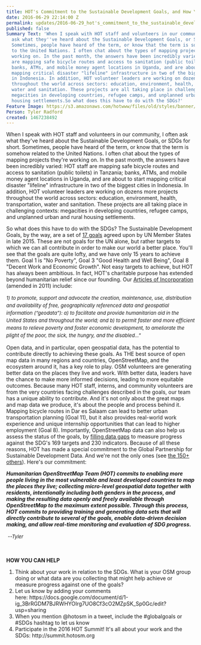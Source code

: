 ```yaml
---
title: HOT's Commitment to the Sustainable Development Goals, and How You Can Help
date: 2016-06-29 22:14:00 Z
permalink: updates/2016-06-29_hot's_commitment_to_the_sustainable_development_goals_and_how_you_can_help
published: false
Summary Text: 'When I speak with HOT staff and volunteers in our community, I often
  ask what they''ve heard about the Sustainable Development Goals, or SDGs for short.
  Sometimes, people have heard of the term, or know that the term is somehow related
  to the United Nations. I often chat about the types of mapping projects they''re
  working on. In the past month, the answers have been incredibly varied: HOT staff
  are mapping safe bicycle routes and access to sanitation (public toilets) in Tanzania;
  banks, ATMs, and mobile money agent locations in Uganda, and are about to start
  mapping critical disaster "lifeline" infrastructure in two of the biggest cities
  in Indonesia. In addition, HOT volunteer leaders are working on dozens more projects
  throughout the world across sectors: education, environment, health, transportation,
  water and sanitation. These projects are all taking place in challenging contexts:
  megacities in developing countries, refugee camps, and unplanned urban and rural
  housing settlements.So what does this have to do with the SDGs?'
Feature Image: https://s3.amazonaws.com/hotwww/files/old/styles/banner/public/Chart_of_UN_Sustainable_Development_Goals.png
Person: Tyler Radford
created: 1467238492
---
```


<p>When I speak with HOT staff and volunteers in our community, I often ask what they've heard about the Sustainable Development Goals, or SDGs for short. Sometimes, people have heard of the term, or know that the term is somehow related to the United Nations. I often chat about the types of mapping projects they're working on. In the past month, the answers have been incredibly varied: HOT staff are mapping safe bicycle routes and access to sanitation (public toilets) in Tanzania; banks, ATMs, and mobile money agent locations in Uganda, and are about to start mapping critical disaster "lifeline" infrastructure in two of the biggest cities in Indonesia. In addition, HOT volunteer leaders are working on dozens more projects throughout the world across sectors: education, environment, health, transportation, water and sanitation. These projects are all taking place in challenging contexts: megacities in developing countries, refugee camps, and unplanned urban and rural housing settlements.</p><p>So what does this have to do with the SDGs? The Sustainable Development Goals, by the way, are a set of <a href="https://sustainabledevelopment.un.org/sdgs" target="_blank">17 goals</a>&nbsp;agreed upon by UN Member States in late 2015. These are not goals for the UN alone, but rather targets to which we can all contribute in order to make our world a better place. You'll see that the goals are quite lofty, and we have only 15 years to achieve them. Goal 1 is "No Poverty", Goal 3 "Good Health and Well Being", Goal 8 "Decent Work and Economic Growth". Not easy targets to achieve, but HOT has always been ambitious. In fact, HOT's charitable purpose has extended beyond humanitarian relief since our founding. Our <a href="https://hotosm.org/incorporation" target="_blank">Articles of Incorporation</a> (amended in 2011) include:</p><address><em style="font-size: 13.008px; line-height: 1.538em;">1) to promote, support and advocate the creation, maintenance, use, distribution and&nbsp;availability of free, geographically­ referenced data and geospatial information (“geodata”): a) to&nbsp;facilitate and provide humanitarian aid in the United States and throughout the world; and b) to&nbsp;permit faster and more efficient means to relieve poverty and foster economic development, to&nbsp;ameliorate the plight of the poor, the sick, the hungry, and the disabled...</em><span style="font-size: 13.008px; line-height: 1.538em;">"</span></address><p>Open data, and in particular, open geospatial data, has the potential to contribute directly to achieving these goals. As THE best source of open map data in many regions and countries, OpenStreetMap, and the ecosystem around it, has a key role to play. OSM volunteers are generating better data on the places they live and work. With better data, leaders have the chance to make more informed decisions, leading to more equitable outcomes. Because many HOT staff, interns, and community volunteers are from the very countries facing challenges described in the goals, our team has a unique ability to contribute. And it's not only about the great maps and map data we produce, it's about the people and process behind it. Mapping bicycle routes in Dar es Salaam can lead to better urban transportation planning (Goal 11), but it also provides real-world work experience and unique internship opportunities that can lead to higher employment (Goal 8). Importantly, OpenStreetMap data can also help us assess the status of the goals, by&nbsp;<a href="http://www.cgdev.org/blog/sdg-indicators-serious-gaps-abound-data-availability" target="_blank">filling data gaps</a> to measure progress against the SDG's 169 targets and 230 indicators. Because of all these reasons, HOT has made a special commitment to the Global Partnership for Sustainable Development Data. And we're not the only ones (see <a href="http://www.data4sdgs.org/commitments/" target="_blank">the 150+ others</a>). Here's our commitment:</p><p><em><strong>Humanitarian OpenStreetMap Team (HOT) commits to enabling more people living in the most vulnerable and least developed countries to map the places they live; collecting micro-level geospatial data together with residents, intentionally including both genders in the process, and making the resulting data openly and freely available through OpenStreetMap to the maximum extent possible. Through this process, HOT commits to providing training and generating data sets that will directly contribute to several of the goals, enable data-driven decision making, and allow real-time monitoring and evaluation of SDG progress.</strong></em></p><p>&nbsp;<em style="font-size: 13.008px; line-height: 20.0063px;">--Tyler</em></p><p>&nbsp;</p><p><strong>HOW YOU CAN HELP</strong></p><ol><li>Think about your work in relation to the SDGs. What is your OSM group doing or what data are you collecting that might help achieve or measure progress against one of the goals?</li><li>Let us know by adding your comments here:&nbsp;https://docs.google.com/document/d/1-ig_3BrRGDM7BJRWHYOIrg7UO8Cf3cO2MZpSK_Sp0Gc/edit?usp=sharing&nbsp;</li><li>When you mention @hotosm in a tweet, include the #globalgoals or #SDGs hashtag to let us know</li><li>Participate in the 2016 HOT Summit! It's all about your work and the SDGs: http://summit.hotosm.org</li></ol><p>&nbsp;</p><p>&nbsp;</p>
